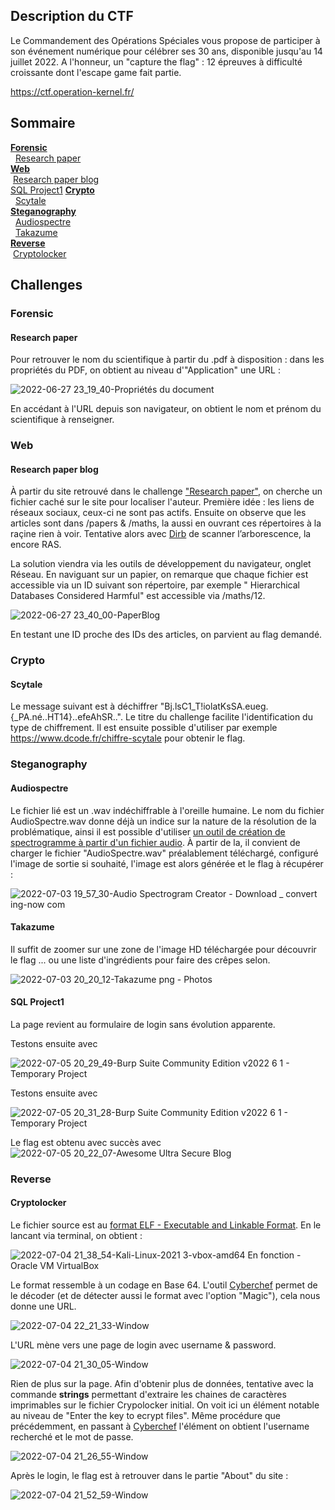 
## Description du CTF
Le Commandement des Opérations Spéciales vous propose de participer à son événement numérique pour célébrer ses 30 ans, disponible jusqu'au 14 juillet 2022. A l'honneur, un "capture the flag" : 12 épreuves à difficulté croissante dont l'escape game fait partie.

https://ctf.operation-kernel.fr/

## Sommaire
[**Forensic**](#forensic)  
   [Research paper](#research-paper)  
[**Web**](#web)  
   [Research paper blog](#research-paper-blog)  
   [SQL Project1](#SQL-Project1)
[**Crypto**](#crypto)  
   [Scytale](#scytale)  
[**Steganography**](#steganography)  
   [Audiospectre](#audiospectre)  
    [Takazume](#takazume)  
[**Reverse**](#reverse)  
   [Cryptolocker](#cryptolocker)


## Challenges
### Forensic
#### Research paper 
Pour retrouver le nom du scientifique à partir du .pdf à disposition : dans les propriétés du PDF, on obtient au niveau d'"Application" une URL : 

  ![2022-06-27 23_19_40-Propriétés du document](https://user-images.githubusercontent.com/93680908/176037482-06916b9d-d070-48ff-b19b-dadc3a2dc503.png)
  
  En accédant à l'URL depuis son navigateur, on obtient le nom et prénom du scientifique à renseigner.
  
### Web 
#### Research paper blog 
À partir du site retrouvé dans le challenge ["Research paper"](#research-paper), on cherche un fichier caché sur le site pour localiser l'auteur. Première idée : les liens de réseaux sociaux, ceux-ci ne sont pas actifs. Ensuite on observe que les articles sont dans /papers & /maths, la aussi en ouvrant ces répertoires à la raçine rien à voir. 
Tentative alors avec [Dirb](https://www.kali.org/tools/dirb/) de scanner l’arborescence, la encore RAS. 

La solution viendra via les outils de développement du navigateur, onglet Réseau. En naviguant sur un papier, on remarque que chaque fichier est accessible via un ID suivant son répertoire, par exemple " Hierarchical Databases Considered Harmful" est accessible via /maths/12. 

![2022-06-27 23_40_00-PaperBlog](https://user-images.githubusercontent.com/93680908/176040214-3836fdcd-7b5c-4beb-98e2-911219b5250c.png)

En testant une ID proche des IDs des articles, on parvient au flag demandé. 

### Crypto 
#### Scytale
Le message suivant est à déchiffrer "Bj.lsC1_T!iolatKsSA.eueg.{_PA.né..HT14}..efeAhSR..". Le titre du challenge facilite l'identification du type de chiffrement. Il est ensuite possible d'utiliser par exemple https://www.dcode.fr/chiffre-scytale pour obtenir le flag. 

### Steganography 
#### Audiospectre
Le fichier lié est un .wav indéchiffrable à l'oreille humaine. Le nom du fichier AudioSpectre.wav donne déjà un indice sur la nature de la résolution de la problématique, ainsi il est possible d'utiliser [un outil de création de spectrogramme à partir d'un fichier audio](https://convert.ing-now.com/audio-spectrogram-creator/). À partir de la, il convient de charger le fichier "AudioSpectre.wav" préalablement téléchargé, configuré l'image de sortie si souhaité, l'image est alors générée et le flag à récupérer : 

![2022-07-03 19_57_30-Audio Spectrogram Creator - Download _ convert ing-now com](https://user-images.githubusercontent.com/93680908/177051726-db3f6479-af7e-41ba-9ad5-a681dd781d18.png)

#### Takazume 
Il suffit de zoomer sur une zone de l'image HD téléchargée pour découvrir le flag ... ou une liste d'ingrédients pour faire des crêpes selon. 

![2022-07-03 20_20_12-Takazume png ‎- Photos](https://user-images.githubusercontent.com/93680908/177052413-6592fdc1-bc03-430b-a173-25b02f14ffaa.png)

#### SQL Project1 
La page revient au formulaire de login sans évolution apparente.

Testons ensuite avec 

![2022-07-05 20_29_49-Burp Suite Community Edition v2022 6 1 - Temporary Project](https://user-images.githubusercontent.com/93680908/177392666-11c6aae0-b946-47f7-84ed-f6bdac695ddc.png)

Testons ensuite avec 

![2022-07-05 20_31_28-Burp Suite Community Edition v2022 6 1 - Temporary Project](https://user-images.githubusercontent.com/93680908/177392740-2c459d17-d24f-4ecc-8adc-fda618f8b768.png)

Le flag est obtenu avec succès avec 
![2022-07-05 20_22_07-Awesome Ultra Secure Blog](https://user-images.githubusercontent.com/93680908/177391834-ab1223d1-48db-4e10-b41d-dd4f07150f59.png)


### Reverse
#### Cryptolocker 
Le fichier source est au [format ELF - Executable and Linkable Format](https://fr.wikipedia.org/wiki/Executable_and_Linkable_Format). En le lancant via terminal, on obtient : 

![2022-07-04 21_38_54-Kali-Linux-2021 3-vbox-amd64  En fonction  - Oracle VM VirtualBox](https://user-images.githubusercontent.com/93680908/177209862-9a6aadf5-aaed-4d75-a924-afc48c4b5ad7.png)

Le format ressemble à un codage en Base 64. L'outil [Cyberchef](https://gchq.github.io/CyberChef/) permet de le décoder (et de détecter aussi le format avec l'option "Magic"), cela nous donne une URL.

![2022-07-04 22_21_33-Window](https://user-images.githubusercontent.com/93680908/177213149-faf09841-a459-4e06-b542-80e0205aae7a.png)

L'URL mène vers une page de login avec username & password. 

![2022-07-04 21_30_05-Window](https://user-images.githubusercontent.com/93680908/177210714-0cf4dd2c-807f-4621-8dc4-d8549a58b757.png)

Rien de plus sur la page. Afin d'obtenir plus de données, tentative avec la commande **strings** permettant d'extraire les chaines de caractères imprimables sur le fichier Crypolocker initial. On voit ici un élément notable au niveau de "Enter the key to ecrypt files". Même procédure que précédemment, en passant à [Cyberchef](https://gchq.github.io/CyberChef/) l'élément on obtient l'username recherché et le mot de passe.

![2022-07-04 21_26_55-Window](https://user-images.githubusercontent.com/93680908/177215280-82585e97-d4c5-438a-a225-53a83c1ebeb6.png)

Après le login, le flag est à retrouver dans le partie "About" du site : 

![2022-07-04 21_52_59-Window](https://user-images.githubusercontent.com/93680908/177210849-2656ce9f-1d09-44be-9010-e457b822a9c3.png)




